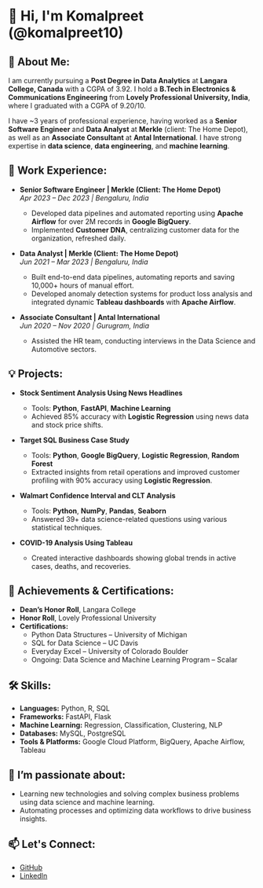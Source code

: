 # 👋 Hi, I'm Komalpreet (@komalpreet10)

## 👀 About Me:
I am currently pursuing a **Post Degree in Data Analytics** at **Langara College, Canada** with a CGPA of 3.92. I hold a **B.Tech in Electronics & Communications Engineering** from **Lovely Professional University, India**, where I graduated with a CGPA of 9.20/10.

I have ~3 years of professional experience, having worked as a **Senior Software Engineer** and **Data Analyst** at **Merkle** (client: The Home Depot), as well as an **Associate Consultant** at **Antal International**. I have strong expertise in **data science**, **data engineering**, and **machine learning**.

## 💼 Work Experience:
- **Senior Software Engineer | Merkle (Client: The Home Depot)**  
  _Apr 2023 – Dec 2023 | Bengaluru, India_  
  - Developed data pipelines and automated reporting using **Apache Airflow** for over 2M records in **Google BigQuery**.
  - Implemented **Customer DNA**, centralizing customer data for the organization, refreshed daily.

- **Data Analyst | Merkle (Client: The Home Depot)**  
  _Jun 2021 – Mar 2023 | Bengaluru, India_  
  - Built end-to-end data pipelines, automating reports and saving 10,000+ hours of manual effort.
  - Developed anomaly detection systems for product loss analysis and integrated dynamic **Tableau dashboards** with **Apache Airflow**.

- **Associate Consultant | Antal International**  
  _Jun 2020 – Nov 2020 | Gurugram, India_  
  - Assisted the HR team, conducting interviews in the Data Science and Automotive sectors.
  
## 💡 Projects:
- **Stock Sentiment Analysis Using News Headlines**  
  - Tools: **Python**, **FastAPI**, **Machine Learning**  
  - Achieved 85% accuracy with **Logistic Regression** using news data and stock price shifts.

- **Target SQL Business Case Study**  
  - Tools: **Python**, **Google BigQuery**, **Logistic Regression**, **Random Forest**  
  - Extracted insights from retail operations and improved customer profiling with 90% accuracy using **Logistic Regression**.

- **Walmart Confidence Interval and CLT Analysis**  
  - Tools: **Python**, **NumPy**, **Pandas**, **Seaborn**  
  - Answered 39+ data science-related questions using various statistical techniques.

- **COVID-19 Analysis Using Tableau**  
  - Created interactive dashboards showing global trends in active cases, deaths, and recoveries.

## 🏅 Achievements & Certifications:
- **Dean’s Honor Roll**, Langara College
- **Honor Roll**, Lovely Professional University
- **Certifications:**
  - Python Data Structures – University of Michigan
  - SQL for Data Science – UC Davis
  - Everyday Excel – University of Colorado Boulder
  - Ongoing: Data Science and Machine Learning Program – Scalar

## 🛠️ Skills:
- **Languages:** Python, R, SQL
- **Frameworks:** FastAPI, Flask
- **Machine Learning:** Regression, Classification, Clustering, NLP
- **Databases:** MySQL, PostgreSQL
- **Tools & Platforms:** Google Cloud Platform, BigQuery, Apache Airflow, Tableau

## 🌱 I’m passionate about:
- Learning new technologies and solving complex business problems using data science and machine learning.
- Automating processes and optimizing data workflows to drive business insights.

## 📫 Let's Connect:
- [GitHub](https://github.com/komalpreet10)
- [LinkedIn](https://linkedin.com/in/komalpreet10)
